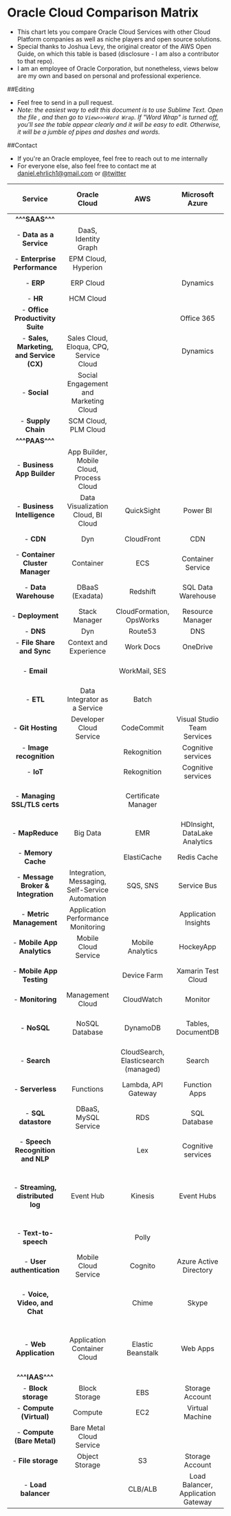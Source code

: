 # Oracle Cloud Comparison Matrix

- This chart lets you compare Oracle Cloud Services with other Cloud Platform companies as well as niche players and open source solutions. 
- Special thanks to Joshua Levy, the original creator of the AWS Open Guide, on which this table is based (disclosure - I am also a contributor to that repo).
- I am an employee of Oracle Corporation, but nonetheless, views below are my own and based on personal and professional experience.

##Editing 

- Feel free to send in a pull request. 
- *Note: the easiest way to edit this document is to use Sublime Text. Open the file , and then go to `View>>>Word Wrap`. If "Word Wrap" is turned off, you'll see the table appear clearly and it will be easy to edit. Otherwise, it will be a jumble of pipes and dashes and words.*

##Contact

- If you're an Oracle employee, feel free to reach out to me internally
- For everyone else, also feel free to contact me at [daniel.ehrlich1@gmail.com](mailto:daniel.ehrlich1@gmail.com) or [@twitter](https://twitter.com/danielehrlich1)


| Service                                     | Oracle Cloud                                   |  AWS                                   | Microsoft Azure                    | Google Cloud                           |   Other providers                          | Open source “build your own”                               |
|:-----------------------------------------:  |:--------------------------------------------:  |:--------------------------------------:|:----------------------------------:|:--------------------------------------:|:------------------------------------------:|:----------------------------------------------------------:|
| **^^^SAAS^^^**                              |                                                |                                        |                                    |                                        |                                            |                                                            |
|  - **Data as a Service**                    | DaaS, Identity Graph                           |                                        |                                    |                                        |                                            |                                                            |
|  - **Enterprise Performance**               | EPM Cloud, Hyperion                            |                                        |                                    |                                        |                                            |                                                            |
|  - **ERP**                                  | ERP Cloud                                      |                                        | Dynamics                           |                                        |  Infor, SAP, Workday                       |                                                            |
|  - **HR**                                   | HCM Cloud                                      |                                        |                                    |                                        |  Workday                                   |                                                            |
|  - **Office Productivity Suite**            |                                                |                                        | Office 365                         | Google Docs                            |                                            | bind                                                       |
|  - **Sales, Marketing, and Service (CX)**   | Sales Cloud, Eloqua, CPQ, Service Cloud        |                                        | Dynamics                           |                                        |  Salesforce                                |                                                            |
|  - **Social**                               | Social Engagement and Marketing Cloud          |                                        |                                    |                                        |  Sprinklr, Spredfast                       |                                                            |
|  - **Supply Chain**                         | SCM Cloud, PLM Cloud                           |                                        |                                    |                                        |  SAP                                       |                                                           
| **^^^PAAS^^^**                              |                                                |                                        |                                    |                                        |                                            |                                                            |
|  - **Business App Builder**                 | App Builder, Mobile Cloud, Process Cloud       |                                        |                                    |                                        |                                            |                                                            |
|  - **Business Intelligence**                | Data Visualization Cloud, BI Cloud             | QuickSight                             | Power BI                           | Data Studio 360                        | Tableau                                    |                                                            |
|  - **CDN**                                  | Dyn                                            | CloudFront                             | CDN                                | Cloud CDN                              |                                            | Apache Traffic Server                                      |
|  - **Container Cluster Manager**            | Container                                      | ECS                                    | Container Service                  | Container Engine, Kubernetes           |                                            | Kubernetes, Mesos, Aurora                                  |
|  - **Data Warehouse**                       | DBaaS (Exadata)                                | Redshift                               | SQL Data Warehouse                 | BigQuery                               | Oracle, IBM, SAP, HP, many others          | Greenplum                                                  |
|  - **Deployment**                           | Stack Manager                                  | CloudFormation, OpsWorks               | Resource Manager                   | Deployment Manager                     |                                            |                                                            |
|  - **DNS**                                  | Dyn                                            | Route53                                | DNS                                | DNS                                    |                                            | bind                                                       |
|  - **File Share and Sync**                  | Context and Experience                         | Work Docs                              | OneDrive                           | Google Drive                           | Box, Dropbox, Citrix                       |                                                            |
|  - **Email**                                |                                                | WorkMail, SES                            |                                    |                                        | Sendgrid, Mandrill, Postmark               |                                                            |
|  - **ETL**                                  | Data Integrator as a Service                   | Batch                                  |                                    | Dataflow                               |                                            |                                                            |
|  - **Git Hosting**                          | Developer Cloud Service                        | CodeCommit                             | Visual Studio Team Services        | Cloud Source Repositories              | GitHub, BitBucket                          | GitLab                                                     |
|  - **Image recognition**                    |                                                | Rekognition                            | Cognitive services                 | Vision API                             | IBM Watson, Clarifai                       |                                                            |
|  - **IoT**                                  |                                                | Rekognition                            | Cognitive services                 | Vision API                             | IBM Watson, Clarifai                       |                                                            |
|  - **Managing SSL/TLS certs**               |                                                | Certificate Manager                    |                                    |                                        | Let's Encrypt, Comodo, Symantec, GlobalSign|                                                            |
|  - **MapReduce**                            | Big Data                                       | EMR                                    | HDInsight, DataLake Analytics      | Dataproc                               | Qubole                                     | Hadoop                                                     |
|  - **Memory Cache**                         |                                                | ElastiCache                            | Redis Cache                        | App Engine Memcache                    |                                            | Memcached, Redis                                           |
|  - **Message Broker & Integration**         | Integration, Messaging, Self-Service Automation| SQS, SNS                               | Service Bus                        | Pub/Sub                                | Mulesoft, Boomi, Zapier                    | JMS, RabbitMQ, Kafka, 0MQ                                       |
|  - **Metric Management**                    | Application Performance Monitoring             |                                        | Application Insights               |                                        |                                            | Graphite, InfluxDB, Prometheus                             |
|  - **Mobile App Analytics**                 | Mobile Cloud Service                           | Mobile Analytics                       | HockeyApp                          | Firebase Analytics                     |Mixpanel                                    |                                                            |
|  - **Mobile App Testing**                   |                                                | Device Farm                            | Xamarin Test Cloud                 | Firebase Test Lab                      |BrowserStack, Sauce Labs, Testdroid         |                                                            |
|  - **Monitoring**                           | Management Cloud                               | CloudWatch                             | Monitor                            | Monitoring                             |                                            | Prometheus(?)                                              |
|  - **NoSQL**                                | NoSQL Database                                 | DynamoDB                               | Tables, DocumentDB                 | Cloud Datastore, Bigtable              |                                            | Cassandra, CouchDB, RethinkDB, Redis                       |
|  - **Search**                               |                                                | CloudSearch, Elasticsearch (managed)   | Search                             |                                        |Algolia, QBox                               | Elasticsearch, Solr                                        |
|  - **Serverless**                           | Functions                                      | Lambda, API Gateway                    | Function Apps                      | Functions                              |PubNub Blocks, Auth0 Webtask                | Kong, Tyk                                                  |
|  - **SQL datastore**                        | DBaaS, MySQL Service                           | RDS                                    | SQL Database                       | Cloud SQL                              |                                            | MySQL, PostgreSQL                                          |
|  - **Speech Recognition and NLP**           |                                                | Lex                                    | Cognitive services                 | Cloud Speech API, Natural Language API |AYLIEN Text Analysis API, Ambiverse         | Stanford's Core NLP Suite, Apache OpenNLP                  |
|  - **Streaming, distributed log**           | Event Hub                                      | Kinesis                                | Event Hubs                         | Dataflow                               |                                            | Kafka Streams, Apex, Flink, Spark Streaming, Storm         |
|  - **Text-to-speech**                       |                                                | Polly                                  |                                    |                                        |Nuance, Vocalware, IBM Watson               | Mimic, eSpeak, MaryTTS                                     |
|  - **User authentication**                  | Mobile Cloud Service                           | Cognito                                | Azure Active Directory             | Firebase Authentication                |                                            | oauth.io                                                   |
|  - **Voice, Video, and Chat**               |                                                | Chime                                  | Skype                              | Hangouts                               | Slack, Zoom, WebEx                         | Meteor, AppScale, Cloud Foundry, Convox                    |
|  - **Web Application**                      | Application Container Cloud                    | Elastic Beanstalk                      | Web Apps                           | App Engine                             |Heroku, AppFog, OpenShift                   | Meteor, AppScale, Cloud Foundry, Convox                    |
| **^^^IAAS^^^**                              |                                                |                                        |                                    |                                        |                                            |                                                            |
|  - **Block storage**                        | Block Storage                                  | EBS                                    | Storage Account                    | Persistent Disk                        | DigitalOcean Volumes                       | NFS                                                        |
|  - **Compute (Virtual)**                    | Compute                                        | EC2                                    | Virtual Machine                    | Compute Engine (GCE)                   | DigitalOcean                               | OpenStack                                                  |
|  - **Compute (Bare Metal)**                 | Bare Metal Cloud Service                       |                                        |                                    |                                        |                                            | NFS                                                        |
|  - **File storage**                         | Object Storage                                 | S3                                     | Storage Account                    | Cloud Storage                          |                                            | Swift, HDFS                                                |
|  - **Load balancer**                        |                                                | CLB/ALB                                | Load Balancer, Application Gateway | Load Balancing                         |                                            | nginx, HAProxy, Apache Traffic Server                      |
    
